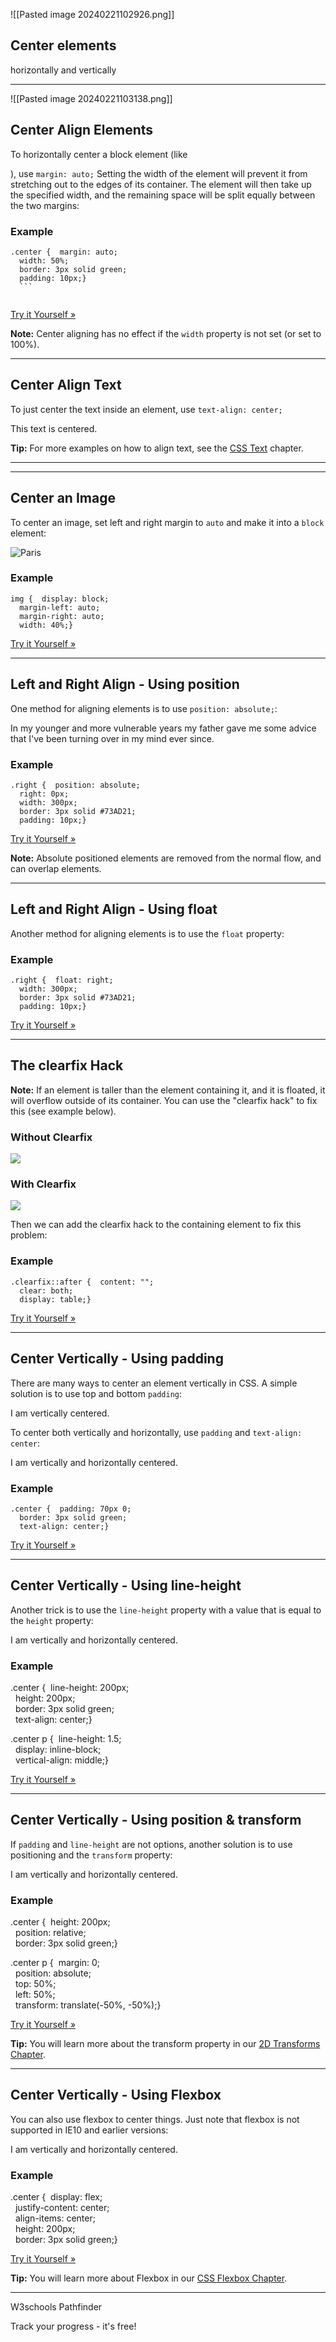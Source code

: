 ![[Pasted image 20240221102926.png]]  

## Center elements  
horizontally and vertically

___
![[Pasted image 20240221103138.png]]
## Center Align Elements
To horizontally center a block element (like <div>), use `margin: auto;`
Setting the width of the element will prevent it from stretching out to the edges of its container.
The element will then take up the specified width, and the remaining space will be split equally between the two margins:

### Example
```
.center {  margin: auto;  
  width: 50%;  
  border: 3px solid green;  
  padding: 10px;}
  ```
  
```
[Try it Yourself »](https://www.w3schools.com/css/tryit.asp?filename=trycss_align_container)

**Note:** Center aligning has no effect if the `width` property is not set (or set to 100%).

___

## Center Align Text

To just center the text inside an element, use `text-align: center;`

This text is centered.

**Tip:** For more examples on how to align text, see the [CSS Text](https://www.w3schools.com/css/css_text.asp) chapter.

___

___

## Center an Image

To center an image, set left and right margin to `auto` and make it into a `block` element:

![Paris](https://www.w3schools.com/css/paris.jpg)

### Example
```
img {  display: block;  
  margin-left: auto;  
  margin-right: auto;  
  width: 40%;}
```
[Try it Yourself »](https://www.w3schools.com/css/tryit.asp?filename=trycss_align_image)

___

## Left and Right Align - Using position

One method for aligning elements is to use `position: absolute;`:

In my younger and more vulnerable years my father gave me some advice that I've been turning over in my mind ever since.

### Example
```
.right {  position: absolute;  
  right: 0px;  
  width: 300px;  
  border: 3px solid #73AD21;  
  padding: 10px;}
```
[Try it Yourself »](https://www.w3schools.com/css/tryit.asp?filename=trycss_align_pos)

**Note:** Absolute positioned elements are removed from the normal flow, and can overlap elements.

___

## Left and Right Align - Using float

Another method for aligning elements is to use the `float` property:

### Example
```
.right {  float: right;  
  width: 300px;  
  border: 3px solid #73AD21;  
  padding: 10px;}
```
[Try it Yourself »](https://www.w3schools.com/css/tryit.asp?filename=trycss_align_float)

___

## The clearfix Hack

**Note:** If an element is taller than the element containing it, and it is floated, it will overflow outside of its container. You can use the "clearfix hack" to fix this (see example below).

### Without Clearfix

![](https://www.w3schools.com/howto/clearfix_prob.jpg)

### With Clearfix

![](https://www.w3schools.com/howto/clearfix_solution.jpg)

Then we can add the clearfix hack to the containing element to fix this problem:

### Example
```
.clearfix::after {  content: "";  
  clear: both;  
  display: table;}
```
[Try it Yourself »](https://www.w3schools.com/css/tryit.asp?filename=trycss_align_clearfix)

___

## Center Vertically - Using padding

There are many ways to center an element vertically in CSS. A simple solution is to use top and bottom `padding`:

I am vertically centered.

To center both vertically and horizontally, use `padding` and `text-align: center`:

I am vertically and horizontally centered.

### Example
```
.center {  padding: 70px 0;  
  border: 3px solid green;  
  text-align: center;}
```
[Try it Yourself »](https://www.w3schools.com/css/tryit.asp?filename=trycss_align_padding2)

___

## Center Vertically - Using line-height

Another trick is to use the `line-height` property with a value that is equal to the `height` property:

I am vertically and horizontally centered.

### Example

.center {  line-height: 200px;  
  height: 200px;  
  border: 3px solid green;  
  text-align: center;}

  
.center p {  line-height: 1.5;  
  display: inline-block;  
  vertical-align: middle;}

[Try it Yourself »](https://www.w3schools.com/css/tryit.asp?filename=trycss_align_line-height)

___

## Center Vertically - Using position & transform

If `padding` and `line-height` are not options, another solution is to use positioning and the `transform` property:

I am vertically and horizontally centered.

### Example

.center {  height: 200px;  
  position: relative;  
  border: 3px solid green;}

.center p {  margin: 0;  
  position: absolute;  
  top: 50%;  
  left: 50%;  
  transform: translate(-50%, -50%);}

[Try it Yourself »](https://www.w3schools.com/css/tryit.asp?filename=trycss_align_transform)

**Tip:** You will learn more about the transform property in our [2D Transforms Chapter](https://www.w3schools.com/css/css3_2dtransforms.asp).

___

## Center Vertically - Using Flexbox

You can also use flexbox to center things. Just note that flexbox is not supported in IE10 and earlier versions:

I am vertically and horizontally centered.

### Example

.center {  display: flex;  
  justify-content: center;  
  align-items: center;  
  height: 200px;  
  border: 3px solid green;}

[Try it Yourself »](https://www.w3schools.com/css/tryit.asp?filename=trycss3_align_flex)

**Tip:** You will learn more about Flexbox in our [CSS Flexbox Chapter](https://www.w3schools.com/css/css3_flexbox.asp).

___

  

W3schools Pathfinder

Track your progress - it's free!